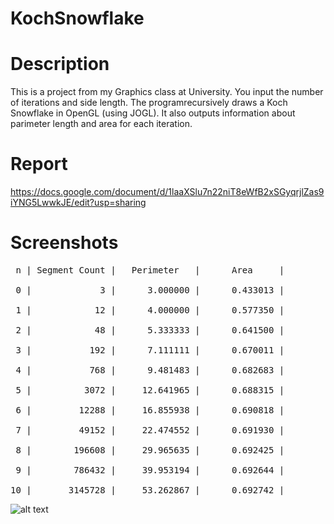 # KochSnowflake

# Description

This is a project from my Graphics class at University. You input the number of iterations and side length. The programrecursively draws  a Koch Snowflake in OpenGL (using JOGL). It also outputs information about parimeter length and area for each iteration.

# Report

https://docs.google.com/document/d/1laaXSlu7n22niT8eWfB2xSGyqrjlZas9iYNG5LwwkJE/edit?usp=sharing

# Screenshots
<pre>
 n | Segment Count |   Perimeter   |      Area     |
 
 0 |             3 |      3.000000 |      0.433013 |
 
 1 |            12 |      4.000000 |      0.577350 |
 
 2 |            48 |      5.333333 |      0.641500 |
 
 3 |           192 |      7.111111 |      0.670011 |
 
 4 |           768 |      9.481483 |      0.682683 |
 
 5 |          3072 |     12.641965 |      0.688315 |
 
 6 |         12288 |     16.855938 |      0.690818 |
 
 7 |         49152 |     22.474552 |      0.691930 |
 
 8 |        196608 |     29.965635 |      0.692425 |
 
 9 |        786432 |     39.953194 |      0.692644 |
 
10 |       3145728 |     53.262867 |      0.692742 |
</pre>

![alt text](https://imgur.com/8TlYiZ9.png)
